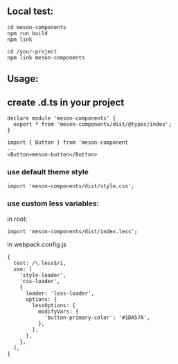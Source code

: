 ## Local test:

```
cd meson-components
npm run build
npm link

cd /your-project
npm link meson-components
```

## Usage:

## create .d.ts in your project

```
declare module 'meson-components' {
  export * from 'meson-components/dist/@types/index';
}
```

```
import { Button } from 'meson-component
...
<Button>meson-button</Button>
```

### use default theme style

```
import 'meson-components/dist/style.css';
```

### use custom less variables:
in root:
```
import 'meson-components/dist/index.less';
```

in webpack.config.js

```
{
  test: /\.less$/i,
  use: [
    'style-loader',
    'css-loader',
    {
      loader: 'less-loader',
      options: {
        lessOptions: {
          modifyVars: {
            'button-primary-color': '#1DA57A',
          },
        },
      },
    },
  ],
}

```
